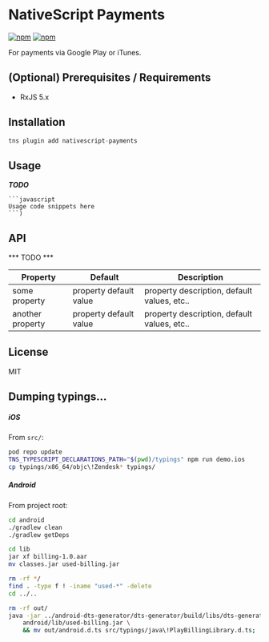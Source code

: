 # NativeScript Payments

[![npm](https://img.shields.io/npm/v/nativescript-paymentssvg)](https://www.npmjs.com/package/nativescript-payments)
[![npm](https://img.shields.io/npm/dt/nativescript-payments.svg?label=npm%20downloads)](https://www.npmjs.com/package/nativescript-payments)

For payments via Google Play or iTunes.

## (Optional) Prerequisites / Requirements

* RxJS 5.x

## Installation

```javascript
tns plugin add nativescript-payments
```

## Usage 

***TODO***

	```javascript
    Usage code snippets here
    ```)

## API

*** TODO ***
    
| Property | Default | Description |
| --- | --- | --- |
| some property | property default value | property description, default values, etc.. |
| another property | property default value | property description, default values, etc.. |
    
## License

MIT

## Dumping typings...
##### iOS
From `src/`:
```sh
pod repo update
TNS_TYPESCRIPT_DECLARATIONS_PATH="$(pwd)/typings" npm run demo.ios
cp typings/x86_64/objc\!Zendesk* typings/
```

##### Android
From project root:
```sh
cd android
./gradlew clean
./gradlew getDeps

cd lib
jar xf billing-1.0.aar
mv classes.jar used-billing.jar

rm -rf */
find . -type f ! -iname "used-*" -delete
cd ../..

rm -rf out/
java -jar ../android-dts-generator/dts-generator/build/libs/dts-generator.jar -input \
    android/lib/used-billing.jar \
    && mv out/android.d.ts src/typings/java\!PlayBillingLibrary.d.ts;
```
